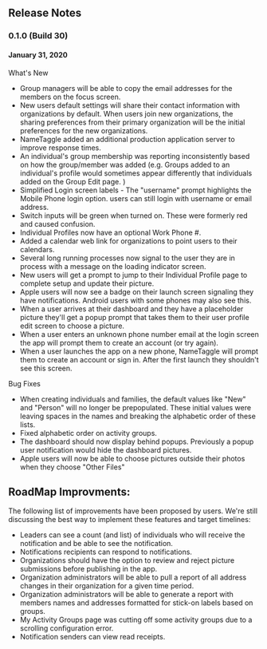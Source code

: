 ## Release Notes

### 0.1.0 (Build 30)
#### January 31, 2020

What's New
* Group managers will be able to copy the email addresses for the members on the focus screen.
* New users default settings will share their contact information with organizations by default.  When users join new organizations, the sharing preferences from their primary organization will be the initial preferences for the new organizations.
* NameTaggle added an additional production application server to improve response times.
* An individual's group membership was reporting inconsistently based on how the group/member was added (e.g. Groups added to an individual's profile would sometimes appear differently that individuals added on the Group Edit page. )
* Simplified Login screen labels - The "username" prompt highlights the Mobile Phone login option.  users can still login with username or email address.
* Switch inputs will be green when turned on.  These were formerly red and caused confusion.
* Individual Profiles now have an optional Work Phone #.
* Added a calendar web link for organizations to point users to their calendars.
* Several long running processes now signal to the user they are in process with a message on the loading indicator screen.
* New users will get a prompt to jump to their Individual Profile page to complete setup and update their picture.
* Apple users will now see a badge on their launch screen signaling they have notifications.  Android users with some phones may also see this.
* When a user arrives at their dashboard and they have a placeholder picture they'll get a popup prompt that takes them to their user profile edit screen to choose a picture.
* When a user enters an unknown phone number email at the login screen the app will prompt them to create an account (or try again).
* When a user launches the app on a new phone, NameTaggle will prompt them to create an account or sign in.  After the first launch they shouldn't see this screen.




Bug Fixes
* When creating individuals and families, the default values like "New" and "Person" will no longer be prepopulated.  These initial values were leaving spaces in the names and breaking the alphabetic order of these lists.
* Fixed alphabetic order on activity groups.
* The dashboard should now display behind popups.  Previously a popup user notification would hide the dashboard pictures.
* Apple users will now be able to choose pictures outside their photos when they choose "Other Files"


## RoadMap Improvments:
The following list of improvements have been proposed by users.  We're still discussing the best way to implement these features and target timelines:

* Leaders can see a count (and list) of individuals who will receive the notification and be able to see the notification.
* Notifications recipients can respond to notifications.
* Organizations should have the option to review and reject picture submissions before publishing in the app.
* Organization administrators will be able to pull a report of all address changes in their organization for a given time period.
* Organization administrators will be able to generate a report with members names and addresses formatted for stick-on labels based on groups.
* My Activity Groups page was cutting off some activity groups due to a scrolling configuration error.
* Notification senders can view read receipts.
